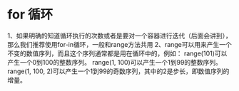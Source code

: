 for 循环
=
1、如果明确的知道循环执行的次数或者是要对一个容器进行迭代（后面会讲到），那么我们推荐使用for-in循环，一般和range方法共用
2、range可以用来产生一个不变的数值序列，而且这个序列通常都是用在循环中的，例如：
  range(101)可以产生一个0到100的整数序列。
  range(1, 100)可以产生一个1到99的整数序列。
  range(1, 100, 2)可以产生一个1到99的奇数序列，其中的2是步长，即数值序列的增量。
